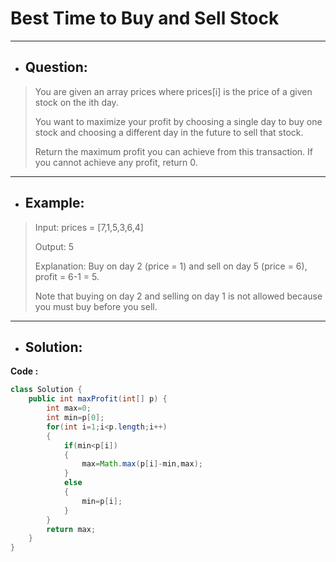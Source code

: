 # Best Time to Buy and Sell Stock
---
- ## Question:
>You are given an array prices where prices[i] is the price of a given stock on the ith day.
>
>You want to maximize your profit by choosing a single day to buy one stock and choosing a different day in the future to sell that stock.
>
>Return the maximum profit you can achieve from this transaction. If you cannot achieve any profit, return 0.
---
- ## Example:
>Input: prices = [7,1,5,3,6,4]
>
>Output: 5
>
>Explanation: Buy on day 2 (price = 1) and sell on day 5 (price = 6), profit = 6-1 = 5.
>
>Note that buying on day 2 and selling on day 1 is not allowed because you must buy before you sell.
---
- ## Solution:
**Code :**
```java
class Solution {
    public int maxProfit(int[] p) {
        int max=0;
        int min=p[0];
        for(int i=1;i<p.length;i++)
        {
            if(min<p[i])
            {
                max=Math.max(p[i]-min,max);
            }
            else
            {
                min=p[i];
            }
        }
        return max;
    }
}

